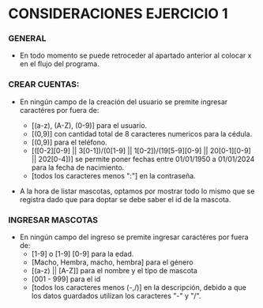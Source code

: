 # CONSIDERACIONES EJERCICIO 1

### GENERAL
- En todo momento se puede retroceder al apartado anterior al colocar x en el flujo del programa. 


### CREAR CUENTAS:

- En ningún campo de la creación del usuario se premite ingresar caractéres por fuera de:
    - [(a-z), (A-Z), (0-9)] para el usuario.
    - [(0,9)] con cantidad total de 8 caracteres numericos para la cédula.
    - [(0,9)] para el teléfono.
    - [([0-2][0-9] || 3[0-1])/(0[1-9] || 1[0-2])/(19[5-9][0-9] || 20[0-1][0-9] || 202[0-4])] se permite poner fechas entre 01/01/1950 a 01/01/2024 para la fecha de nacimiento.
    - [todos los caracteres menos ":"] en la contraseña.

- A la hora de listar mascotas, optamos por mostrar todo lo mismo que se registra dado que para doptar se debe saber el id de la mascota. 

### INGRESAR MASCOTAS

- En ningún campo del ingreso se premite ingresar caractéres por fuera de:
    - [1-9] o [1-9] [0-9] para la edad.
    - [Macho, Hembra, macho, hembra] para el género
    - [(a-z) || [A-Z]] para el nombre y el tipo de mascota
    - [001 - 999] para el id
    - [todos los caracteres menos (-,/)] en la descripción, debido a que los datos guardados utilizan los caracteres "-" y "/". 

